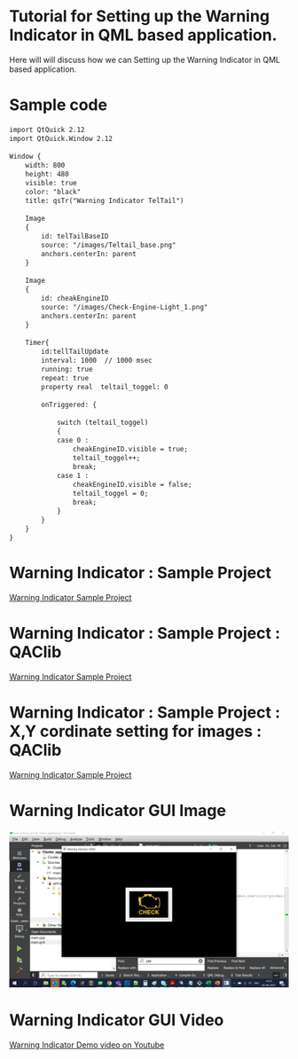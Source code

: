 # Tutorial for Setting up the Warning Indicator in QML based application.

Here will will discuss how we can Setting up the Warning Indicator in QML based application. 

# Sample code 
```
import QtQuick 2.12
import QtQuick.Window 2.12

Window {
    width: 800
    height: 480
    visible: true
    color: "black"
    title: qsTr("Warning Indicator TelTail")

    Image
    {
        id: telTailBaseID
        source: "/images/Teltail_base.png"
        anchors.centerIn: parent
    }

    Image
    {
        id: cheakEngineID
        source: "/images/Check-Engine-Light_1.png"
        anchors.centerIn: parent
    }

    Timer{
        id:tellTailUpdate
        interval: 1000  // 1000 msec
        running: true
        repeat: true
        property real  teltail_toggel: 0

        onTriggered: {

            switch (teltail_toggel)
            {
            case 0 :
                cheakEngineID.visible = true;
                teltail_toggel++;
                break;
            case 1 :
                cheakEngineID.visible = false;
                teltail_toggel = 0;
                break;
            }
        }
    }
}

```
# Warning Indicator : Sample Project
[Warning Indicator Sample Project](https://doc.qt.io/qt-5/qtquick-index.html) 

# Warning Indicator : Sample Project : QAClib
[Warning Indicator Sample Project](https://doc.qt.io/qt-5/qtquick-index.html) 

# Warning Indicator : Sample Project : X,Y cordinate setting for images : QAClib
[Warning Indicator Sample Project](https://doc.qt.io/qt-5/qtquick-index.html) 

# Warning Indicator GUI Image
![QML](./images/Warning_indicator/1.png "Warning Indicator")

# Warning Indicator GUI Video
[Warning Indicator Demo video on Youtube](https://doc.qt.io/qt-5/qtquick-index.html) 